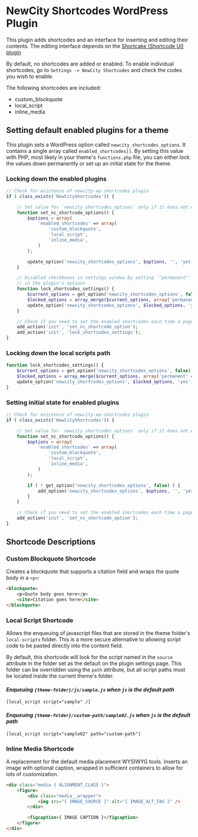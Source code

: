 # NewCity Shortcodes WordPress Plugin

This plugin adds shortcodes and an interface for inserting and editing their contents.
The editing interface depends on the [Shortcake (Shortcode UI) plugin](https://wordpress.org/plugins/shortcode-ui/)

By default, no shortcodes are added or enabled. To enable individual shortcodes, go to `Settings -> NewCity Shortcodes` and check the codes you wish to enable.

The following shortcodes are included:

* custom_blockquote
* local_script
* inline_media

## Setting default enabled plugins for a theme

This plugin sets a WordPress option called `newcity_shortcodes_options`. It contains
a single array called `enabled_shortcodes[]`. By setting this value with PHP, most likely
in your theme's `functions.php` file, you can either lock the values down permanently or
set up an initial state for the theme.

### Locking down the enabled plugins

```PHP
// Check for existence of newcity-wp-shortcodes plugin
if ( class_exists('NewCityShortcodes')) {

    // Set value for `newcity_shortcodes_options` only if it does not exist yet
    function set_nc_shortcode_options() {
        $options = array(
            'enabled_shortcodes' => array(
                'custom_blockquote',
                'local_script',
                'inline_media',
            )
        );

        update_option('newcity_shortcodes_options', $options, '', 'yes');
    }

    // Disabled checkboxes in settings window by setting `"permanent"` to `true`
    // in the plugin's options
    function lock_shortcodes_settings() {
        $current_options = get_option('newcity_shortcodes_options', false);
        $locked_options = array_merge($current_options, array('permanent' => array('enabled_plugins')));
        update_option('newcity_shortcodes_options', $locked_options, 'yes');
    }

    // Check if you need to set the enabled shortcodes each time a page loads
    add_action('init', 'set_nc_shortcode_option');
    add_action('init', 'lock_shortcodes_settings');
}
```

### Locking down the local scripts path

```PHP
function lock_shortcodes_settings() {
    $current_options = get_option('newcity_shortcodes_options', false);
    $locked_options = array_merge($current_options, array('permanent' => array('script_path')));
    update_option('newcity_shortcodes_options', $locked_options, 'yes');
}
```

### Setting initial state for enabled plugins

```PHP
// Check for existence of newcity-wp-shortcodes plugin
if ( class_exists('NewCityShortcodes')) {

    // Set value for `newcity_shortcodes_options` only if it does not exist yet
    function set_nc_shortcode_options() {
        $options = array(
            'enabled_shortcodes' => array(
                'custom_blockquote',
                'local_script',
                'inline_media',
            )
        );

        if ( ! get_option('newcity_shortcodes_options', false) ) {
            add_option('newcity_shortcodes_options', $options, '', 'yes');
        }
    }

    // Check if you need to set the enabled shortcodes each time a page loads
    add_action('init', 'set_nc_shortcode_option');
}
```


## Shortcode Descriptions

### Custom Blockquote Shortcode

Creates a blockquote that supports a citation field and wraps the quote body in a `<p>`:

```HTML
<blockquote>
    <p>Quote body goes here</p>
    <cite>Citation goes here</cite>
</blockquote>
```

### Local Script Shortcode

Allows the enqueuing of javascript files that are stored in the theme folder's `local-scripts` folder.
This is a more secure alternative to allowing script code to be pasted directly into the content field.

By default, this shortcode will look for the script named in the `source` attribute in the folder set
as the default on the plugin settings page. This folder can be overridden using the `path` attribute,
but all script paths must be located inside the current theme's folder.

#### *Enqueuing `{theme-folder}/js/sample.js` when `js` is the default path*

```
[local_script script="sample" /]
```

#### *Enqueuing `{theme-folder}/custom-path/sample02.js` when `js` is the default path*

```
[local_script script="sample02" path="custom-path"]
```

### Inline Media Shortcode

A replacement for the default media placement WYSIWYG tools. Inserts an image with optional caption,
wrapped in sufficient containers to allow for lots of customization.

```HTML
<div class="media { ALIGNMENT_CLASS }">
    <figure>
        <div class="media__wrapper">
            <img src="{ IMAGE_SOURCE }" alt="{ IMAGE_ALT_TAG }" />
        </div>

        <figcaption>{ IMAGE CAPTION }</figcaption>
    </figure>
</div>
```

